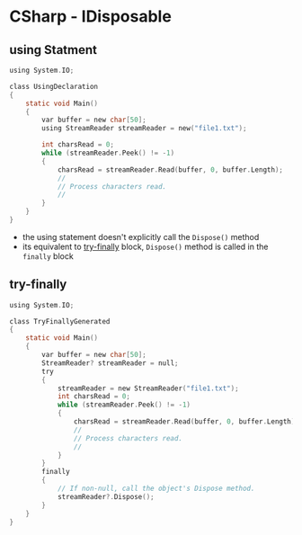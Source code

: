 # CSharp - IDisposable

## using Statment

```c
using System.IO;

class UsingDeclaration
{
    static void Main()
    {
        var buffer = new char[50];
        using StreamReader streamReader = new("file1.txt");

        int charsRead = 0;
        while (streamReader.Peek() != -1)
        {
            charsRead = streamReader.Read(buffer, 0, buffer.Length);
            //
            // Process characters read.
            //
        }
    }
}
```

- the using statement doesn't explicitly call the `Dispose()` method
- its equivalent to [try-finally](#try-finally) block, `Dispose()` method is called in the `finally` block

## try-finally

```c
using System.IO;

class TryFinallyGenerated
{
    static void Main()
    {
        var buffer = new char[50];
        StreamReader? streamReader = null;
        try
        {
            streamReader = new StreamReader("file1.txt");
            int charsRead = 0;
            while (streamReader.Peek() != -1)
            {
                charsRead = streamReader.Read(buffer, 0, buffer.Length);
                //
                // Process characters read.
                //
            }
        }
        finally
        {
            // If non-null, call the object's Dispose method.
            streamReader?.Dispose();
        }
    }
}
```
